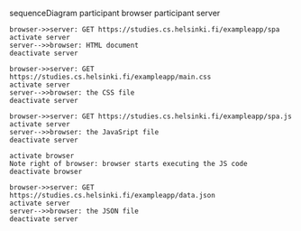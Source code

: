 sequenceDiagram
    participant browser
    participant server

    browser->>server: GET https://studies.cs.helsinki.fi/exampleapp/spa
    activate server
    server-->>browser: HTML document
    deactivate server
    
    browser->>server: GET https://studies.cs.helsinki.fi/exampleapp/main.css
    activate server
    server-->>browser: the CSS file
    deactivate server
    
    browser->>server: GET https://studies.cs.helsinki.fi/exampleapp/spa.js
    activate server
    server-->>browser: the JavaSript file
    deactivate server

    activate browser
    Note right of browser: browser starts executing the JS code
    deactivate browser
    
    browser->>server: GET https://studies.cs.helsinki.fi/exampleapp/data.json
    activate server
    server-->>browser: the JSON file
    deactivate server

